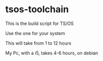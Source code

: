 # tsos-toolchain

This is the build script for TS/OS

Use the one for your system

This will take from 1 to 12 hours

My Pc, with a i5, takes 4-6 hours, on debian
